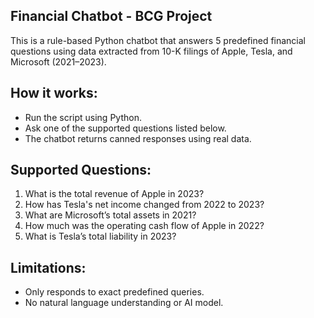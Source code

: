 Financial Chatbot - BCG Project
-------------------------------

This is a rule-based Python chatbot that answers 5 predefined financial questions using data extracted from 10-K filings of Apple, Tesla, and Microsoft (2021–2023).

How it works:
-------------
- Run the script using Python.
- Ask one of the supported questions listed below.
- The chatbot returns canned responses using real data.

Supported Questions:
--------------------
1. What is the total revenue of Apple in 2023?
2. How has Tesla's net income changed from 2022 to 2023?
3. What are Microsoft’s total assets in 2021?
4. How much was the operating cash flow of Apple in 2022?
5. What is Tesla’s total liability in 2023?

Limitations:
------------
- Only responds to exact predefined queries.
- No natural language understanding or AI model.
